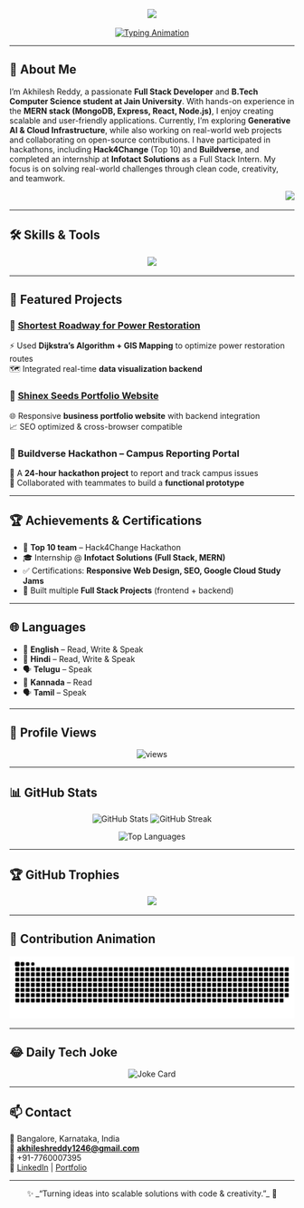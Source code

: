 <!-- Animated Header -->
<p align="center">
  <img src="https://capsule-render.vercel.app/api?type=waving&height=200&color=gradient&text=👋%20Hi,%20I'm%20Akhilesh%20Reddy&fontSize=40&fontAlignY=35&animation=twinkling&fontColor=ffffff" />
</p>

<!-- Typing Animation -->
<p align="center">
  <a href="https://git.io/typing-svg">
    <img src="https://readme-typing-svg.herokuapp.com?font=Fira+Code&size=24&duration=2500&pause=1000&color=14B8A6&center=true&vCenter=true&width=650&lines=🚀+Full+Stack+Developer;🌱+Exploring+AI+%26+Cloud;💡+Turning+ideas+into+solutions;🤝+Open+to+collaborations" alt="Typing Animation" />
  </a>
</p>

---

## 🌟 About Me  

<p align="left">
I’m Akhilesh Reddy, a passionate <b>Full Stack Developer</b> and <b>B.Tech Computer Science student at Jain University</b>.  
With hands-on experience in the <b>MERN stack (MongoDB, Express, React, Node.js)</b>, I enjoy creating scalable and user-friendly applications.  
Currently, I’m exploring <b>Generative AI & Cloud Infrastructure</b>, while also working on real-world web projects and collaborating on open-source contributions.  
I have participated in hackathons, including <b>Hack4Change</b> (Top 10) and <b>Buildverse</b>, and completed an internship at <b>Infotact Solutions</b> as a Full Stack Intern.  
My focus is on solving real-world challenges through clean code, creativity, and teamwork.
</p>

<p align="right">
 <img src="https://user-images.githubusercontent.com/74038190/229223263-cf2e4b07-2615-4f87-9c38-e37600f8381a.gif;" />
</p>

---



## 🛠 Skills & Tools  

<p align="center">
  <img src="https://skillicons.dev/icons?i=html,css,javascript,php,python,cpp,java,react,nodejs,mongodb,sql,firebase,git,github,vscode,postman,figma" />
</p>

---

## 📂 Featured Projects  

### 🔹 [Shortest Roadway for Power Restoration](https://github.com/akhilesh-reddy2005/Shortest-Roadway-for-Power-Restoration)  
⚡ Used **Dijkstra’s Algorithm + GIS Mapping** to optimize power restoration routes  
🗺️ Integrated real-time **data visualization backend**  

### 🔹 [Shinex Seeds Portfolio Website](#)  
🌐 Responsive **business portfolio website** with backend integration  
📈 SEO optimized & cross-browser compatible  

### 🔹 Buildverse Hackathon – Campus Reporting Portal  
🏫 A **24-hour hackathon project** to report and track campus issues  
🤝 Collaborated with teammates to build a **functional prototype**  

---

## 🏆 Achievements & Certifications  

- 🥇 **Top 10 team** – Hack4Change Hackathon  
- 🎓 Internship @ **Infotact Solutions (Full Stack, MERN)**  
- ✅ Certifications: **Responsive Web Design, SEO, Google Cloud Study Jams**  
- 🏅 Built multiple **Full Stack Projects** (frontend + backend)  

---

## 🌐 Languages  

- 🏅 **English** – Read, Write & Speak  
- 🏅 **Hindi** – Read, Write & Speak  
- 🗣 **Telugu** – Speak  
- 📖 **Kannada** – Read  
- 🗣 **Tamil** – Speak  

---

## 👀 Profile Views  
<p align="center">
  <img src="https://komarev.com/ghpvc/?username=akhilesh-reddy2005&label=Profile%20Views&color=0e75b6&style=for-the-badge" alt="views"/>
</p>

---

## 📊 GitHub Stats  

<p align="center">
  <img src="https://github-readme-stats.vercel.app/api?username=akhilesh-reddy2005&show_icons=true&theme=tokyonight&hide_border=true&border_radius=15" height="180" alt="GitHub Stats"/>
  <img src="https://github-readme-streak-stats.herokuapp.com/?user=akhilesh-reddy2005&theme=tokyonight&hide_border=true&border_radius=15" height="180" alt="GitHub Streak"/>
</p>

<p align="center">
  <img src="https://github-readme-stats.vercel.app/api/top-langs/?username=akhilesh-reddy2005&layout=compact&theme=tokyonight&hide_border=true&border_radius=15" height="180" alt="Top Languages"/>
</p>

---

## 🏆 GitHub Trophies  

<p align="center">
  <img src="https://github-profile-trophy.vercel.app/?username=akhilesh-reddy2005&theme=algolia&no-frame=true&margin-w=15&margin-h=15&row=1&column=6" />
</p>

---

## 🐍 Contribution Animation  

<p align="center">
  <img src="https://raw.githubusercontent.com/Platane/snk/output/github-contribution-grid-snake.svg" alt="snake animation"/>
</p>

---

## 😂 Daily Tech Joke  

<p align="center">
  <img src="https://readme-jokes.vercel.app/api?theme=tokyonight" alt="Joke Card"/>
</p>

---

## 📫 Contact  

📍 Bangalore, Karnataka, India  
📧 **akhileshreddy1246@gmail.com**  
📱 +91-7760007395  
🔗 [LinkedIn](https://www.linkedin.com/in/akhilesh-reddy-612580292/) | [Portfolio](https://akhilesh-portfolio-taupe.vercel.app/)  

---

<p align="center">
  ✨ _“Turning ideas into scalable solutions with code & creativity.”_ 🚀
</p>
